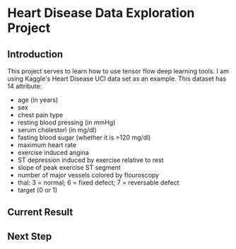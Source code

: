 # Heart Disease Data Exploration Project 

## Introduction 
This project serves to learn how to use tensor flow deep learning tools. I am using Kaggle's Heart Disease UCI data set as an example. This dataset has 14 attribute: 

* age (in years)
* sex
* chest pain type 
* resting blood pressing (in mmHg)
* serum cholestorl (in mg/dl)
* fasting blood sugar (whether it is >120 mg/dl)
* maximum heart rate 
* exercise induced angina 
* ST depression induced by exercise relative to rest 
* slope of peak exercise ST segment 
* number of major vessels colored by flouroscopy 
* thal: 3 = normal; 6 = fixed defect; 7 = reversable defect
* target (0 or 1)


## Current Result 

## Next Step 
